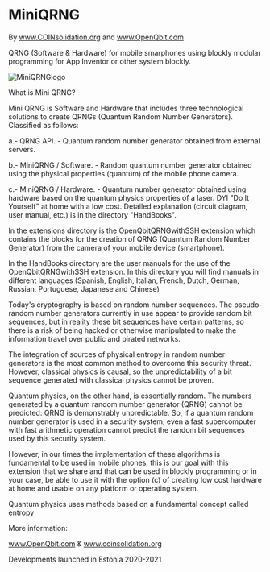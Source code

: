 # MiniQRNG

By www.COINsolidation.org and www.OpenQbit.com

QRNG (Software &amp; Hardware) for mobile smarphones using blockly modular programming for App Inventor or other system blockly.

![MiniQRNGlogo](https://user-images.githubusercontent.com/60530547/86933344-0ec25900-c100-11ea-80a7-c86a7057dfec.png)

What is Mini QRNG?

Mini QRNG is Software and Hardware that includes three technological solutions to create
QRNGs (Quantum Random Number Generators). Classified as follows:

a.- QRNG API. - Quantum random number generator obtained from external servers.

b.- MiniQRNG / Software. - Random quantum number generator obtained using the physical
properties (quantum) of the mobile phone camera.

c.- MiniQRNG / Hardware. - Quantum number generator obtained using hardware based on
the quantum physics properties of a laser. DYI "Do It Yourself" at home with a low cost. Detailed explanation (circuit diagram, user manual, etc.) is in the directory "HandBooks".

In the extensions directory is the OpenQbitQRNGwithSSH extension which contains the blocks for the creation of QRNG (Quantum Random Number Generator) from the camera of your mobile device (smartphone).

In the HandBooks directory are the user manuals for the use of the OpenQbitQRNGwithSSH extension. In this directory you will find manuals in different languages ​​(Spanish, English, Italian, French, Dutch, German, Russian, Portuguese, Japanese and Chinese)

Today's cryptography is based on random number sequences. The pseudo-random number
generators currently in use appear to provide random bit sequences, but in reality these bit
sequences have certain patterns, so there is a risk of being hacked or otherwise manipulated
to make the information travel over public and pirated networks.

The integration of sources of physical entropy in random number generators is the most
common method to overcome this security threat. However, classical physics is causal, so
the unpredictability of a bit sequence generated with classical physics cannot be proven.

Quantum physics, on the other hand, is essentially random. The numbers generated by a
quantum random number generator (QRNG) cannot be predicted: QRNG is demonstrably
unpredictable. So, if a quantum random number generator is used in a security system, even
a fast supercomputer with fast arithmetic operation cannot predict the random bit
sequences used by this security system.

However, in our times the implementation of these algorithms is fundamental to be used in mobile phones, this is our goal with this extension that we share and that can be used in blockly programming or in your case, be able to use it with the option (c) of creating low cost hardware at home and usable on any platform or operating system.

Quantum physics uses methods based on a fundamental concept called entropy

More information:

www.OpenQbit.com & www.coinsolidation.org

Developments launched in Estonia 2020-2021
